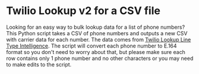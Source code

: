 # Twilio Lookup v2 for a CSV file
Looking for an easy way to bulk lookup data for a list of phone numbers? This Python script takes a CSV of phone numbers and outputs a new CSV with carrier data for each number. The data comes from [Twilio Lookup Line Type Intelligence](https://www.twilio.com/docs/lookup/v2-api/line-type-intelligence). The script will convert each phone number to E.164 format so you don't need to worry about that, but please make sure each row contains only 1 phone number and no other characters or you may need to make edits to the script. 
